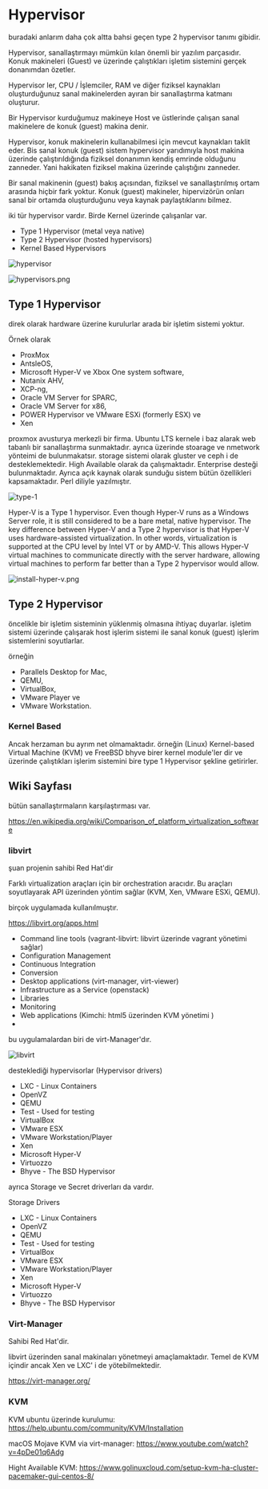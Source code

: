# Hypervisor

buradaki anlarım daha çok altta bahsi geçen type 2 hypervisor tanımı gibidir.

Hypervisor, sanallaştırmayı mümkün kılan önemli bir yazılım parçasıdır. Konuk makineleri (Guest) ve üzerinde çalıştıkları işletim sistemini gerçek donanımdan özetler.

Hypervisor ler, CPU / İşlemciler, RAM ve diğer fiziksel kaynakları oluşturduğunuz sanal makinelerden ayıran bir sanallaştırma katmanı oluşturur.

Bir Hypervisor kurduğumuz makineye Host ve üstlerinde çalışan sanal makinelere de konuk (guest) makina denir.

Hypervisor, konuk makinelerin kullanabilmesi için mevcut kaynakları taklit eder. Bis sanal konuk (guest) sistem hypervisor yarıdımıyla host makina üzerinde çalıştırıldığında fiziksel donanımın kendiş emrinde olduğunu zanneder. Yani hakikaten fiziksel makina üzerinde çalıştığını zanneder. 

Bir sanal makinenin (guest) bakış açısından, fiziksel ve sanallaştırılmış ortam arasında hiçbir fark yoktur. Konuk (guest) makineler, hipervizörün onları sanal bir ortamda oluşturduğunu  veya kaynak paylaştıklarını bilmez. 


iki tür hypervisor vardır. Birde Kernel üzerinde çalışanlar var.


- Type 1 Hypervisor (metal veya native)
- Type 2 Hypervisor (hosted hypervisors)
- Kernel Based Hypervisors

![hypervisor](files/Hyperviseur.png)


![hypervisors.png](files/hypervisors.png)


## Type 1 Hypervisor

direk olarak hardware üzerine kurulurlar arada bir işletim sistemi yoktur. 


Örnek olarak 

- ProxMox
- AntsleOS, 
- Microsoft Hyper-V ve Xbox One system software, 
- Nutanix AHV, 
- XCP-ng, 
- Oracle VM Server for SPARC, 
- Oracle VM Server for x86, 
- POWER Hypervisor ve VMware ESXi (formerly ESX) ve 
- Xen



proxmox avusturya merkezli bir firma. Ubuntu LTS kernele i baz alarak web tabanlı bir sanallaştırma sunmaktadır. ayrıca üzerinde stoarage ve nmetwork yönteimi de bulunmakatsır. storage sistemi olarak gluster ve ceph i de desteklemektedir. High Available olarak da çalışmaktadır. Enterprise desteği bulunmaktadır. Ayrıca açık kaynak olarak sunduğu sistem bütün özellikleri kapsamaktadır. Perl diliyle yazılmıştır.







![type-1](files/type-1-hypervisors.png)


Hyper-V is a Type 1 hypervisor. Even though Hyper-V runs as a Windows Server role, it is still considered to be a bare metal, native hypervisor. The key difference between Hyper-V and a Type 2 hypervisor is that Hyper-V uses hardware-assisted virtualization. In other words, virtualization is supported at the CPU level by Intel VT or by AMD-V. This allows Hyper-V virtual machines to communicate directly with the server hardware, allowing virtual machines to perform far better than a Type 2 hypervisor would allow.

![install-hyper-v.png](files/install-hyper-v.png)


## Type 2 Hypervisor

öncelikle bir işletim sisteminin yüklenmiş olmasına ihtiyaç duyarlar. işletim sistemi üzerinde çalışarak host işlerim sistemi ile sanal konuk (guest) işlerim sistemlerini soyutlarlar.

örneğin  
- Parallels Desktop for Mac, 
- QEMU, 
- VirtualBox, 
- VMware Player ve 
- VMware Workstation.

### Kernel Based

Ancak herzaman bu ayrım net olmamaktadır. örneğin (Linux) Kernel-based Virtual Machine (KVM) ve FreeBSD bhyve birer  kernel module'ler dir ve üzerinde çalıştıkları işlerim sistemini bire type 1 Hypervisor şekline getirirler.  



## Wiki Sayfası

bütün sanallaştırmaların karşılaştırması var.

https://en.wikipedia.org/wiki/Comparison_of_platform_virtualization_software


### libvirt

şuan projenin sahibi Red Hat'dir

Farklı virtualization araçları için bir orchestration aracıdır. Bu araçları soyutlayarak API üzerinden yöntim sağlar (KVM, Xen, VMware ESXi, QEMU).


birçok uygulamada kullanılmuştır.

https://libvirt.org/apps.html


- Command line tools (vagrant-libvirt: libvirt üzerinde vagrant yönetimi sağlar)
- Configuration Management
- Continuous Integration 
- Conversion
- Desktop applications (virt-manager, virt-viewer)
- Infrastructure as a Service (openstack)
- Libraries
- Monitoring
- Web applications (Kimchi: html5 üzerinden KVM yönetimi )
- 


bu uygulamalardan biri de virt-Manager'dır.


![libvirt](files/libvirt.png)

desteklediği hypervisorlar (Hypervisor drivers)

- LXC - Linux Containers
- OpenVZ
- QEMU
- Test - Used for testing
- VirtualBox
- VMware ESX
- VMware Workstation/Player
- Xen
- Microsoft Hyper-V
- Virtuozzo
- Bhyve - The BSD Hypervisor

ayrıca Storage ve Secret driverları da vardır. 

Storage Drivers

- LXC - Linux Containers
- OpenVZ
- QEMU
- Test - Used for testing
- VirtualBox
- VMware ESX
- VMware Workstation/Player
- Xen
- Microsoft Hyper-V
- Virtuozzo
- Bhyve - The BSD Hypervisor


### Virt-Manager

Sahibi Red Hat'dir.


libvirt üzerinden sanal makinaları yönetmeyi amaçlamaktadır. Temel de KVM içindir ancak Xen ve LXC' i de yötebilmektedir.

https://virt-manager.org/

### KVM

KVM ubuntu üzerinde kurulumu: https://help.ubuntu.com/community/KVM/Installation

macOS Mojave KVM via virt-manager: https://www.youtube.com/watch?v=4pDe01q6Adg

Hight Available KVM: https://www.golinuxcloud.com/setup-kvm-ha-cluster-pacemaker-gui-centos-8/












